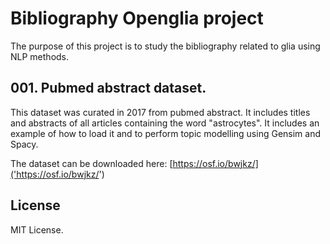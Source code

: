 # Bibliography Openglia project

The purpose of this project is to study the bibliography related to glia using NLP methods. 

## 001. Pubmed abstract dataset.

This dataset was curated in 2017 from pubmed abstract. It includes titles and abstracts of all articles containing the word "astrocytes". It includes an example of how to load it and to perform topic modelling using Gensim and Spacy. 

The dataset can be downloaded here: [https://osf.io/bwjkz/]('https://osf.io/bwjkz/')

## License

MIT License. 
